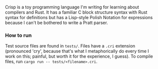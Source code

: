 Crisp is a toy programming language I'm writing for learning about compilers and Rust. It has a familiar C block structure syntax with Rust syntax for definitions but has a Lisp-style Polish Notation for expressions because I can't be bothered to write a Pratt parser.

### How to run
Test source files are found in `tests/`. Files have a `.cri` extension (pronounced 'cry', because that's what I metaphorically do every time I work on this; painful, but worth it for the experience, I guess). To compile files, run `cargo run -- tests/<filename>.cri`.